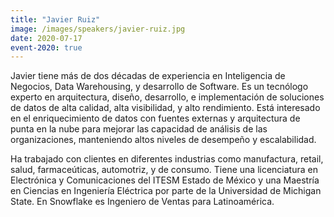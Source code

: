 ```yaml
---
title: "Javier Ruiz"
image: /images/speakers/javier-ruiz.jpg
date: 2020-07-17
event-2020: true
---
```


Javier tiene más de dos décadas de experiencia en Inteligencia de Negocios, Data Warehousing, y desarrollo de Software. Es un tecnólogo experto en arquitectura, diseño, desarrollo, e implementación de soluciones de datos de alta calidad, alta visibilidad, y alto rendimiento. Está interesado en el enriquecimiento de datos con fuentes externas y arquitectura de punta en la nube para mejorar las capacidad de análisis de las organizaciones, manteniendo altos niveles de desempeño y escalabilidad. 

Ha trabajado con clientes en diferentes industrias como manufactura, retail, salud, farmaceúticas, automotriz, y de consumo. Tiene una licenciatura en Electrónica y Comunicaciones del ITESM Estado de México y una Maestría en Ciencias en Ingeniería Eléctrica por parte de la Universidad de Michigan State. En Snowflake es Ingeniero de Ventas para Latinoamérica.